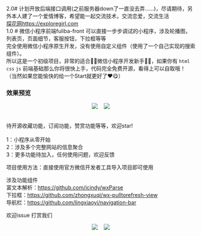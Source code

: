  </br> 2.0# 计划开放后端接口调用(之前服务器down了一直没去弄......)，尽请期待，另外本人建了一个爱情博客，希望能一起交流技术，交流恋爱，交流生活
  </br> [探花网https://exploregirl.com](https://exploregirl.com)
 </br> 1.0 # 微信小程序前端fuliba-front
可以直接一步步调试的小程序，涉及轮播图，列表页，页面细节，客服按钮，下拉框等等  </br>
完全使用微信小程序原生开发，没有使用自定义组件（使用了一个自己实现的搜索组件）。 </br> 所以这是一个初级项目，非常的适合🤹‍♀️微信小程序开发新手🤹‍♀️，如果你有 `html` `css` `js` 前端基础那么你将很快上手，代码完全免费开源，看得上可以自取哦！ </br>（当然如果您能愉快的给一个Start就更好了❤😋）
### 效果预览

<p align="center">
 <img src="https://onlyforread.oss-cn-beijing.aliyuncs.com/github/fuliba1.jpg"/>
 &nbsp;&nbsp;
<img src="https://onlyforread.oss-cn-beijing.aliyuncs.com/github/fuliba2.jpg"/>
</p>
</br>待开源收藏功能，订阅功能，赞赏功能等等，欢迎star!  </br>
</br> 1：小程序从零开始
</br> 2：涉及多个完整网站的信息聚合
</br> 3：更多功能待加入，任何使用问题，欢迎反馈

项目使用方法：直接使用官方微信开发者工具导入项目即可使用  </br>

涉及功能组件   </br>
富文本解析：https://github.com/icindy/wxParse    </br>
下拉框：https://github.com/zhongxuqi/wx-pulltorefresh-view    </br>
导航栏：https://github.com/lingxiaoyi/navigation-bar    </br>

欢迎issue
打赏我们
<p align="center">
 <img src="https://onlyforread.oss-cn-beijing.aliyuncs.com/github/wx.png"/>
 &nbsp;&nbsp;
<img src="https://onlyforread.oss-cn-beijing.aliyuncs.com/github/zfb.jpg"/>
</p>




